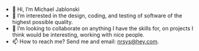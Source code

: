 - 👋 Hi, I’m Michael Jablonski
- 👀 I’m interested in the design, coding, and testing of software of the highest possible quality.
- 💞️ I’m looking to collaborate on anything I have the skills for, on projects I think would be interesting, working with nice people.
- 📫 How to reach me?  Send me and email:  nrsys@hey.com.

<!---
Michael-Jablonski/Michael-Jablonski is a ✨ special ✨ repository because its `README.md` (this file) appears on your GitHub profile.
You can click the Preview link to take a look at your changes.
--->
